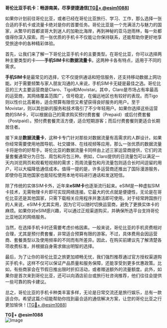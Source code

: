 **哥伦比亚手机卡：畅游南美，尽享便捷通信[[TG💪+ @esim1088](https://t.me/s/esim1088)]**

如果你计划前往哥伦比亚，或者已经在哥伦比亚旅行、学习、工作，那么选择一张合适的手机卡或流量卡绝对是你的首要任务。哥伦比亚是一个充满活力与魅力的国家，从繁华的首都波哥大到迷人的加勒比海岸，再到神秘的亚马逊雨林，每一处都值得你深入探索。而一张优质的手机卡不仅能让你保持联系，还能帮助你更好地享受旅途中的各种精彩体验。

首先，让我们来了解一下哥伦比亚手机卡的主要类型。在哥伦比亚，你可以选择两种主要类型的卡——**手机SIM卡**和**数据流量卡**。这两种卡各有特点，适用于不同的需求。

**手机SIM卡**是最常见的选择，它不仅提供通话和短信服务，还支持移动数据上网功能。对于需要频繁与家人朋友沟通的人来说，手机SIM卡无疑是最佳之选。哥伦比亚的三大主要运营商是Claro、Tigo和Movistar。其中，Claro是市场占有率最高的运营商，其网络覆盖范围广，信号稳定，在偏远地区也有较好的表现。而Tigo则以性价比高著称，适合预算有限但又希望获得良好服务的用户。至于Movistar，则以其创新的服务和技术吸引了不少年轻用户。如果你选择这些运营商的SIM卡，可以根据自己的需求购买预付费套餐（Prepaid）或后付费套餐（Postpaid）。预付费套餐灵活方便，适合短期游客；而后付费套餐则更适合长期居住者。

接下来是**数据流量卡**，这种卡专门针对那些对数据流量有高需求的人群设计。如果你经常需要使用地图导航、社交媒体、在线视频等应用，那么一张优质的数据流量卡将是你的好帮手。哥伦比亚的数据流量卡同样由上述三家运营商提供，它们的流量套餐通常分为日包、周包和月包三种。例如，Claro提供的日流量包可以满足一天内浏览网页和观看短视频的需求；而周流量包和月流量包则适合长时间逗留的用户，可以大幅降低通信成本。值得一提的是，许多运营商还推出了国际漫游服务，即使你在其他国家也能轻松使用本地号码进行通话和发送短信。

除了传统的实体SIM卡外，近年来**eSIM卡**也逐渐流行起来。eSIM是一种虚拟SIM卡技术，无需物理卡片即可实现网络连接。它最大的优点就是便捷性，无论是在哥伦比亚还是其他国家，只需下载相关应用程序并激活即可使用。对于经常跨国旅行的人来说，eSIM卡尤其实用，因为它可以随时切换运营商，避免了更换实体卡的麻烦。如果你对eSIM感兴趣，可以通过正规渠道购买，并确保所选平台支持哥伦比亚地区的网络服务。

当然，在选择手机卡时还需要考虑价格因素。一般来说，哥伦比亚的手机资费相对合理，尤其是预付费套餐，非常适合预算有限的游客。不过，具体费用会因运营商、套餐类型以及使用频率的不同而有所差异。因此，在购买前建议先了解清楚各项收费标准，并根据自身需求做出明智的选择。

最后，为了让你的哥伦比亚之旅更加顺畅无忧，我们强烈推荐通过官方授权渠道购买手机卡。这样不仅可以保证产品质量和服务保障，还能享受到更多优惠政策。比如，有些商家会在节假日推出限时折扣活动，或者赠送额外的流量额度。此外，如果你是首次来到哥伦比亚，还可以向酒店前台或旅行社咨询推荐，他们往往会提供一些可靠的购卡建议。

总之，哥伦比亚的手机卡种类丰富多样，无论是日常交流还是旅行娱乐，总有一款适合你。希望这篇介绍能帮助你找到最合适的通信解决方案，让您的哥伦比亚之行更加愉快！[[TG💪+ @esim1088](https://t.me/s/esim1088)]

**TG💪+ @esim1088**  
![Image](https://i.postimg.cc/4NQfJmqS/Snipaste-2025-05-13-00-14-12.png)